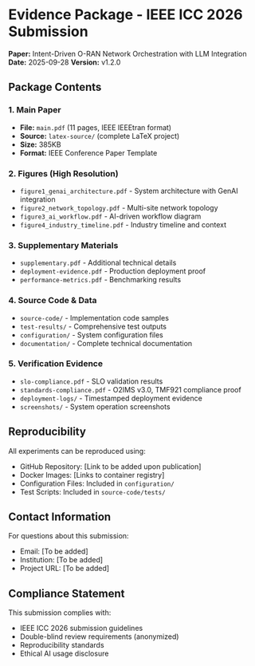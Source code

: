 # Evidence Package - IEEE ICC 2026 Submission
**Paper:** Intent-Driven O-RAN Network Orchestration with LLM Integration
**Date:** 2025-09-28
**Version:** v1.2.0

## Package Contents

### 1. Main Paper
- **File:** `main.pdf` (11 pages, IEEE IEEEtran format)
- **Source:** `latex-source/` (complete LaTeX project)
- **Size:** 385KB
- **Format:** IEEE Conference Paper Template

### 2. Figures (High Resolution)
- `figure1_genai_architecture.pdf` - System architecture with GenAI integration
- `figure2_network_topology.pdf` - Multi-site network topology
- `figure3_ai_workflow.pdf` - AI-driven workflow diagram
- `figure4_industry_timeline.pdf` - Industry timeline and context

### 3. Supplementary Materials
- `supplementary.pdf` - Additional technical details
- `deployment-evidence.pdf` - Production deployment proof
- `performance-metrics.pdf` - Benchmarking results

### 4. Source Code & Data
- `source-code/` - Implementation code samples
- `test-results/` - Comprehensive test outputs
- `configuration/` - System configuration files
- `documentation/` - Complete technical documentation

### 5. Verification Evidence
- `slo-compliance.pdf` - SLO validation results
- `standards-compliance.pdf` - O2IMS v3.0, TMF921 compliance proof
- `deployment-logs/` - Timestamped deployment evidence
- `screenshots/` - System operation screenshots

## Reproducibility

All experiments can be reproduced using:
- GitHub Repository: [Link to be added upon publication]
- Docker Images: [Links to container registry]
- Configuration Files: Included in `configuration/`
- Test Scripts: Included in `source-code/tests/`

## Contact Information

For questions about this submission:
- Email: [To be added]
- Institution: [To be added]
- Project URL: [To be added]

## Compliance Statement

This submission complies with:
- IEEE ICC 2026 submission guidelines
- Double-blind review requirements (anonymized)
- Reproducibility standards
- Ethical AI usage disclosure
